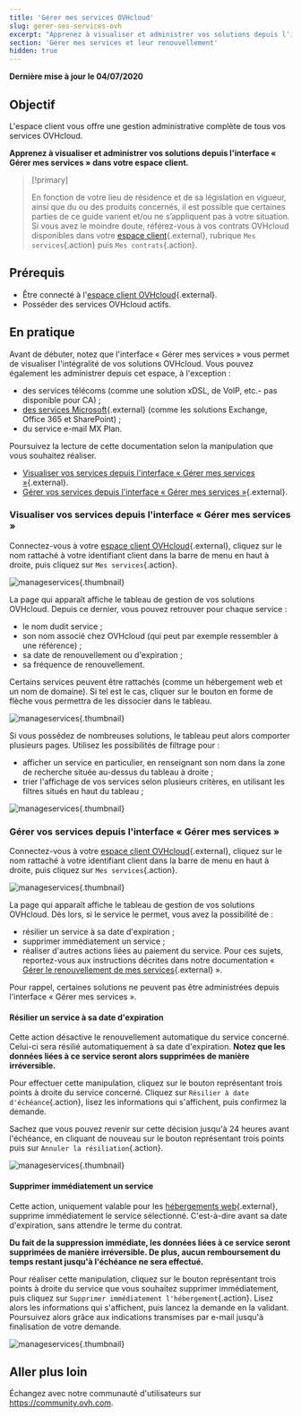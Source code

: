 ```yaml
---
title: 'Gérer mes services OVHcloud'
slug: gerer-ses-services-ovh
excerpt: "Apprenez à visualiser et administrer vos solutions depuis l'interface « Gérer mes services » dans votre espace client"
section: 'Gérer mes services et leur renouvellement'
hidden: true
---
```


**Dernière mise à jour le 04/07/2020**

## Objectif

L'espace client vous offre une gestion administrative complète de tous vos services OVHcloud. 

**Apprenez à visualiser et administrer vos solutions depuis l'interface « Gérer mes services » dans votre espace client.**

> [!primary]
>
> En fonction de votre lieu de résidence et de sa législation en vigueur, ainsi que du ou des produits concernés, il est possible que certaines parties de ce guide varient et/ou ne s’appliquent pas à votre situation. Si vous avez le moindre doute, référez-vous à vos contrats OVHcloud disponibles dans votre [espace client](https://ca.ovh.com/auth/?action=gotomanager&from=https://www.ovh.com/ca/fr/&ovhSubsidiary=qc){.external}, rubrique `Mes services`{.action} puis `Mes contrats`{.action}.
>


## Prérequis

- Être connecté à l'[espace client OVHcloud](https://ca.ovh.com/auth/?action=gotomanager&from=https://www.ovh.com/ca/fr/&ovhSubsidiary=qc){.external}.
- Posséder des services OVHcloud actifs.

## En pratique

Avant de débuter, notez que l'interface « Gérer mes services » vous permet de visualiser l'intégralité de vos solutions OVHcloud. Vous pouvez également les administrer depuis cet espace, à l'exception :

- des services télécoms (comme une solution xDSL, de VoIP, etc.- pas disponible pour CA) ;
- [des services Microsoft](https://www.ovh.com/ca/fr/emails/hosted-exchange/){.external} (comme les solutions Exchange, Office 365 et SharePoint) ;
- du service e-mail MX Plan.

Poursuivez la lecture de cette documentation selon la manipulation que vous souhaitez réaliser.

- [Visualiser vos services depuis l'interface « Gérer mes services »](../gerer-ses-services-ovh/#visualiser-vos-services-depuis-linterface-gerer-mes-services){.external}.
- [Gérer vos services depuis l'interface « Gérer mes services »](../gerer-ses-services-ovh/#gerer-vos-services-depuis-linterface-gerer-mes-services){.external}.

### Visualiser vos services depuis l'interface « Gérer mes services »

Connectez-vous à votre [espace client OVHcloud](https://ca.ovh.com/auth/?action=gotomanager&from=https://www.ovh.com/ca/fr/&ovhSubsidiary=qc){.external}, cliquez sur le nom rattaché à votre identifiant client dans la barre de menu en haut à droite, puis cliquez sur `Mes services`{.action}.

![manageservices](images/manage-ovh-services-step1_2020.png){.thumbnail}

La page qui apparaît affiche le tableau de gestion de vos solutions OVHcloud. Depuis ce dernier, vous pouvez retrouver pour chaque service :

- le nom dudit service ;
- son nom associé chez OVHcloud (qui peut par exemple ressembler à une référence) ;
- sa date de renouvellement ou d'expiration ;
- sa fréquence de renouvellement.

Certains services peuvent être rattachés (comme un hébergement web et un nom de domaine). Si tel est le cas, cliquer sur le bouton en forme de flèche vous permettra de les dissocier dans le tableau.

![manageservices](images/manage-ovh-services-step2_2020.png){.thumbnail}

Si vous possédez de nombreuses solutions, le tableau peut alors comporter plusieurs pages. Utilisez les possibilités de filtrage pour :

- afficher un service en particulier, en renseignant son nom dans la zone de recherche située au-dessus du tableau à droite ;
- trier l'affichage de vos services selon plusieurs critères, en utilisant les filtres situés en haut du tableau ; 

![manageservices](images/manage-ovh-services-step3_2020.png){.thumbnail}

### Gérer vos services depuis l'interface « Gérer mes services »

Connectez-vous à votre [espace client OVHcloud](http://ca.ovh.com/auth/?action=gotomanager){.external}, cliquez sur le nom rattaché à votre identifiant client dans la barre de menu en haut à droite, puis cliquez sur `Mes services`{.action}.

![manageservices](images/manage-ovh-services-step1_2020.png){.thumbnail}

La page qui apparaît affiche le tableau de gestion de vos solutions OVHcloud. Dès lors, si le service le permet, vous avez la possibilité de :

- résilier un service à sa date d'expiration ;
- supprimer immédiatement un service ;
- réaliser d'autres actions liées au paiement du service. Pour ces sujets, reportez-vous aux instructions décrites dans notre documentation « [Gérer le renouvellement de mes services](../renouvellement-automatique-ovh/){.external} ».

Pour rappel, certaines solutions ne peuvent pas être administrées depuis l'interface « Gérer mes services ».

#### Résilier un service à sa date d'expiration

Cette action désactive le renouvellement automatique du service concerné. Celui-ci sera résilié automatiquement à sa date d'expiration. **Notez que les données liées à ce service seront alors supprimées de manière irréversible.** 

Pour effectuer cette manipulation, cliquez sur le bouton représentant trois points à droite du service concerné. Cliquez sur `Résilier à date d'échéance`{.action}, lisez les informations qui s'affichent, puis confirmez la demande.

Sachez que vous pouvez revenir sur cette décision jusqu'à 24 heures avant l'échéance, en cliquant de nouveau sur le bouton représentant trois points puis sur `Annuler la résiliation`{.action}.

![manageservices](images/manage-ovh-services-step4_2020.png){.thumbnail}

#### Supprimer immédiatement un service

Cette action, uniquement valable pour les [hébergements web](https://www.ovh.com/ca/fr/hebergement-web/){.external}, supprime immédiatement le service sélectionné. C'est-à-dire avant sa date d'expiration, sans attendre le terme du contrat.

**Du fait de la suppression immédiate, les données liées à ce service seront supprimées de manière irréversible. De plus, aucun remboursement du temps restant jusqu'à l'échéance ne sera effectué.** 

Pour réaliser cette manipulation, cliquez sur le bouton représentant trois points à droite du service que vous souhaitez supprimer immédiatement, puis cliquez sur `Supprimer immédiatement l'hébergement`{.action}. Lisez alors les informations qui s'affichent, puis lancez la demande en la validant. Poursuivez alors grâce aux indications transmises par e-mail jusqu'à finalisation de votre demande.

![manageservices](images/manage-ovh-services-step5_2020.png){.thumbnail}

## Aller plus loin

Échangez avec notre communauté d'utilisateurs sur <https://community.ovh.com>.
